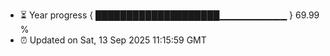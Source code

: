 - ⏳ Year progress { ████████████████████▁▁▁▁▁▁▁▁▁▁ } 69.99 %
- ⏰ Updated on Sat, 13 Sep 2025 11:15:59 GMT

